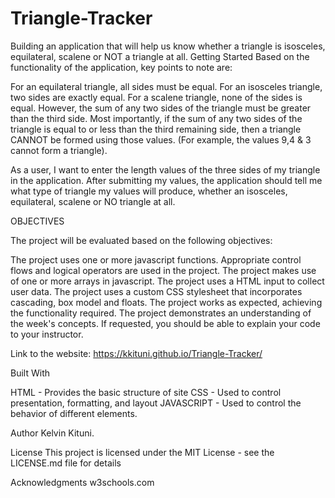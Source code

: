 # Triangle-Tracker
Building an application that will help us know whether a triangle is isosceles, equilateral, scalene or NOT a triangle at all. Getting Started Based on the functionality of the application, key points to note are:

For an equilateral triangle, all sides must be equal. For an isosceles triangle, two sides are exactly equal. For a scalene triangle, none of the sides is equal. However, the sum of any two sides of the triangle must be greater than the third side. Most importantly, if the sum of any two sides of the triangle is equal to or less than the third remaining side, then a triangle CANNOT be formed using those values. (For example, the values 9,4 & 3 cannot form a triangle).

As a user, I want to enter the length values of the three sides of my triangle in the application. After submitting my values, the application should tell me what type of triangle my values will produce, whether an isosceles, equilateral, scalene or NO triangle at all. 

OBJECTIVES 

The project will be evaluated based on the following objectives:

The project uses one or more javascript functions. Appropriate control flows and logical operators are used in the project. The project makes use of one or more arrays in javascript. The project uses a HTML input to collect user data. The project uses a custom CSS stylesheet that incorporates cascading, box model and floats. The project works as expected, achieving the functionality required. The project demonstrates an understanding of the week's concepts. If requested, you should be able to explain your code to your instructor.

Link to the website: https://kkituni.github.io/Triangle-Tracker/

Built With 

HTML - Provides the basic structure of site CSS - Used to control presentation, formatting, and layout JAVASCRIPT - Used to control the behavior of different elements.

Author Kelvin Kituni.

License This project is licensed under the MIT License - see the LICENSE.md file for details

Acknowledgments w3schools.com
